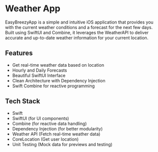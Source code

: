 # Weather App

EasyBreezyApp is a simple and intuitive iOS application that provides you with the current weather conditions and a forecast for the next few days. Built using SwiftUI and Combine, it leverages the WeatherAPI to deliver accurate and up-to-date weather information for your current location.
## Features
* Get real-time weather data based on location
* Hourly and Daily Forecasts
* Beautiful SwiftUI Interface
* Clean Architecture with Dependency Injection
* Swift Combine for reactive programming

## Tech Stack
* Swift
* SwiftUI (for UI components)
* Combine (for reactive data handling)
* Dependency Injection (for better modularity)
* Weather API (Fetch real-time weather data)
* CoreLocation (Get user location)
* Unit Testing (Mock data for previews and testing)
